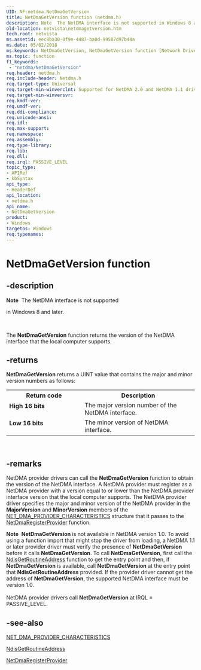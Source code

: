 ```yaml
---
UID: NF:netdma.NetDmaGetVersion
title: NetDmaGetVersion function (netdma.h)
description: Note  The NetDMA interface is not supported in Windows 8 and later. The NetDmaGetVersion function returns the version of the NetDMA interface that the local computer supports.
old-location: netvista\netdmagetversion.htm
tech.root: netvista
ms.assetid: eec8ba30-0f9e-4487-ba0d-99587d97b44a
ms.date: 05/02/2018
ms.keywords: NetDmaGetVersion, NetDmaGetVersion function [Network Drivers Starting with Windows Vista], netdma/NetDmaGetVersion, netdma_ref_bb1adf18-d43d-4dc2-b780-1a1322014581.xml, netvista.netdmagetversion
ms.topic: function
f1_keywords:
 - "netdma/NetDmaGetVersion"
req.header: netdma.h
req.include-header: Netdma.h
req.target-type: Universal
req.target-min-winverclnt: Supported for NetDMA 2.0 and NetDMA 1.1 drivers in Windows Server 2008.
req.target-min-winversvr: 
req.kmdf-ver: 
req.umdf-ver: 
req.ddi-compliance: 
req.unicode-ansi: 
req.idl: 
req.max-support: 
req.namespace: 
req.assembly: 
req.type-library: 
req.lib: 
req.dll: 
req.irql: PASSIVE_LEVEL
topic_type:
- APIRef
- kbSyntax
api_type:
- HeaderDef
api_location:
- netdma.h
api_name:
- NetDmaGetVersion
product:
- Windows
targetos: Windows
req.typenames: 
---
```


# NetDmaGetVersion function


## -description


<div class="alert"><b>Note</b>  The NetDMA interface is not supported 

in Windows 8 and later.</div><div> </div>

The 
  <b>NetDmaGetVersion</b> function returns the version of the NetDMA interface that the local computer
  supports.


## -returns



<b>NetDmaGetVersion</b> returns a UINT value that contains the major and minor version numbers as
     follows:

<table>
<tr>
<th>Return code</th>
<th>Description</th>
</tr>
<tr>
<td width="40%">
<dl>
<dt><b>High 16 bits</b></dt>
</dl>
</td>
<td width="60%">
The major version number of the NetDMA interface.

</td>
</tr>
<tr>
<td width="40%">
<dl>
<dt><b>Low 16 bits</b></dt>
</dl>
</td>
<td width="60%">
The minor version of NetDMA interface.

</td>
</tr>
</table>
 




## -remarks



NetDMA provider drivers can call the 
    <b>NetDmaGetVersion</b> function to obtain the version of the NetDMA interface. A NetDMA provider must
    register as a NetDMA provider with a version equal to or lower than the NetDMA provider interface version
    that the local computer supports. The NetDMA provider driver specifies the major and minor version of the
    NetDMA provider in the 
    <b>MajorVersion</b> and 
    <b>MinorVersion</b> members of the 
    <a href="https://docs.microsoft.com/windows-hardware/drivers/ddi/netdma/ns-netdma-_net_dma_provider_characteristics">
    NET_DMA_PROVIDER_CHARACTERISTICS</a> structure that it passes to the 
    <a href="https://docs.microsoft.com/windows-hardware/drivers/ddi/netdma/nf-netdma-netdmaregisterprovider">
    NetDmaRegisterProvider</a> function.

<div class="alert"><b>Note</b>  <b>NetDmaGetVersion</b> is not available in NetDMA version 1.0. To avoid using a function import that
    might stop the driver from loading, a NetDMA 1.1 or later provider driver must verify the presence of 
    <b>NetDmaGetVersion</b> before it calls 
    <b>NetDmaGetVersion</b>. To call 
    <b>NetDmaGetVersion</b>, first call the 
    <a href="https://docs.microsoft.com/windows-hardware/drivers/ddi/ndis/nf-ndis-ndisgetroutineaddress">NdisGetRoutineAddress</a> function to
    get the entry point and then, if 
    <b>NetDmaGetVersion</b> is available, call 
    <b>NetDmaGetVersion</b> at the entry point that 
    <b>NdisGetRoutineAddress</b> provided. If the provider driver cannot get the address of 
    <b>NetDmaGetVersion</b>, the supported NetDMA interface must be version 1.0.</div>
<div> </div>
NetDMA provider drivers call 
    <b>NetDmaGetVersion</b> at IRQL = PASSIVE_LEVEL.




## -see-also




<a href="https://docs.microsoft.com/windows-hardware/drivers/ddi/netdma/ns-netdma-_net_dma_provider_characteristics">
   NET_DMA_PROVIDER_CHARACTERISTICS</a>



<a href="https://docs.microsoft.com/windows-hardware/drivers/ddi/ndis/nf-ndis-ndisgetroutineaddress">NdisGetRoutineAddress</a>



<a href="https://docs.microsoft.com/windows-hardware/drivers/ddi/netdma/nf-netdma-netdmaregisterprovider">NetDmaRegisterProvider</a>
 

 

